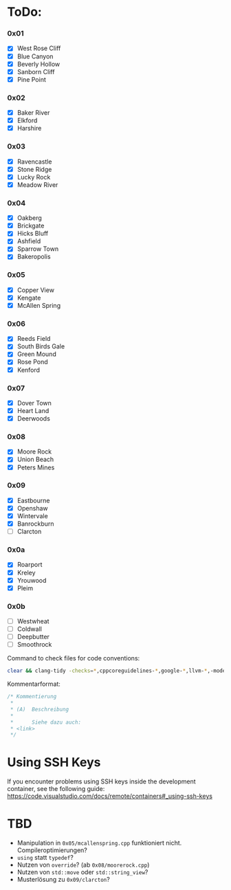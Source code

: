 # ToDo:
### 0x01
- [x] West Rose Cliff
- [x] Blue Canyon
- [x] Beverly Hollow
- [x] Sanborn Cliff
- [x] Pine Point

### 0x02
- [x] Baker River
- [x] Elkford
- [x] Harshire

### 0x03
- [x] Ravencastle
- [x] Stone Ridge
- [x] Lucky Rock
- [x] Meadow River
 
### 0x04
- [x] Oakberg
- [x] Brickgate
- [x] Hicks Bluff
- [x] Ashfield
- [x] Sparrow Town
- [x] Bakeropolis
 
### 0x05
- [x] Copper View
- [x] Kengate
- [x] McAllen Spring
 
### 0x06
- [x] Reeds Field
- [x] South Birds Gale
- [x] Green Mound
- [x] Rose Pond
- [x] Kenford
 
### 0x07
- [x] Dover Town
- [x] Heart Land
- [x] Deerwoods

### 0x08
- [x] Moore Rock
- [x] Union Beach
- [x] Peters Mines
 
### 0x09
- [x] Eastbourne
- [x] Openshaw
- [x] Wintervale
- [x] Banrockburn
- [ ] Clarcton
 
### 0x0a
- [x] Roarport
- [x] Kreley
- [x] Yrouwood
- [x] Pleim
 
### 0x0b
- [ ] Westwheat
- [ ] Coldwall
- [ ] Deepbutter
- [ ] Smoothrock
 
Command to check files for code conventions:
```bash
clear && clang-tidy -checks=*,cppcoreguidelines-*,google-*,llvm-*,-modernize-use-trailing-return-type,-llvmlibc-callee-namespace,-llvmlibc-implementation-in-namespace,-llvmlibc-restrict-system-libc-headers,-fuchsia-overloaded-operator,-*magic-numbers,-altera-unroll-loops,-fuchsia-default-arguments-calls,-google-explicit-constructor,-hicpp-explicit-conversions,-cppcoreguidelines-explicit-virtual-functions,-hicpp-use-override,-modernize-use-override,-cppcoreguidelines-special-member-functions,-hicpp-special-member-functions,-misc-non-private-member-variables-in-classes,-altera-struct-pack-align -header-filter=".*" <filename>
``` 

Kommentarformat:
```c++
/* Kommentierung
 *
 * (A)  Beschreibung
 *
 *      Siehe dazu auch:
 * <link>
 */
``` 

# Using SSH Keys
If you encounter problems using SSH keys inside the development container, see the following guide:
https://code.visualstudio.com/docs/remote/containers#_using-ssh-keys

# TBD
- Manipulation in `0x05/mcallenspring.cpp` funktioniert nicht. Compileroptimierungen?
- `using` statt `typedef`?
- Nutzen von `override`? (ab `0x08/moorerock.cpp`)
- Nutzen von `std::move` oder `std::string_view`?
- Musterlösung zu `0x09/clarcton`?